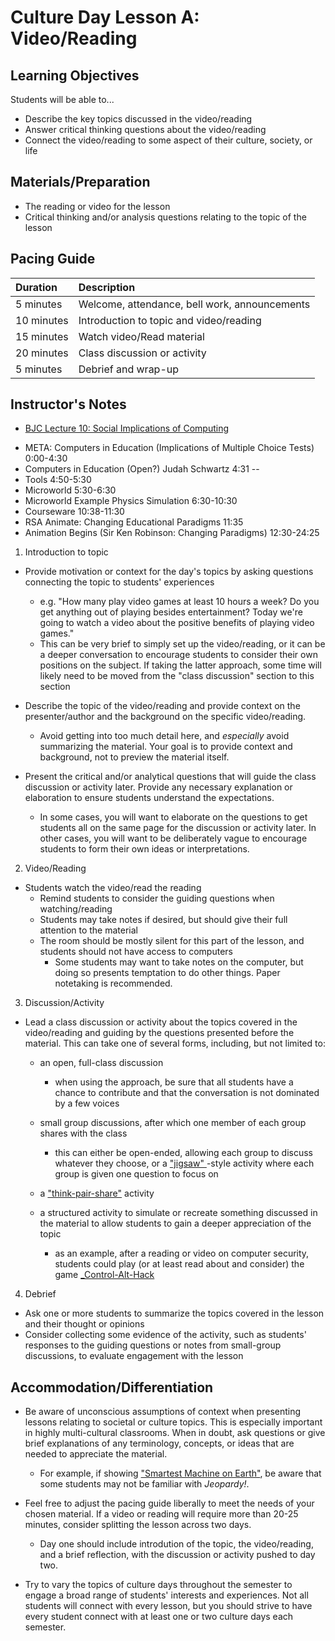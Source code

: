 # Culture Day Lesson A: Video\/Reading

## Learning Objectives

Students will be able to...

* Describe the key topics discussed in the video\/reading
* Answer critical thinking questions about the video\/reading
* Connect the video\/reading to some aspect of their culture, society, or life

## Materials\/Preparation

* The reading or video for the lesson
* Critical thinking and\/or analysis questions relating to the topic of the lesson

## Pacing Guide

| Duration | Description |
| :--- | :--- |
| 5 minutes | Welcome, attendance, bell work, announcements |
| 10 minutes | Introduction to topic and video\/reading |
| 15 minutes | Watch video\/Read material |
| 20 minutes | Class discussion or activity |
| 5 minutes | Debrief and wrap-up |

## Instructor's Notes

* [BJC Lecture 10: Social Implications of Computing](https://www.youtube.com/watch?v=Rng91dxdsuM)
 - META: Computers in Education (Implications of Multiple Choice Tests) 0:00-4:30
 - Computers in Education (Open?) Judah Schwartz 4:31 --
 - Tools 4:50-5:30
 - Microworld 5:30-6:30
 - Microworld Example Physics Simulation 6:30-10:30
 - Courseware 10:38-11:30
 - RSA Animate: Changing Educational Paradigms 11:35
 - Animation Begins (Sir Ken Robinson: Changing Paradigms) 12:30-24:25

1. Introduction to topic
  * Provide motivation or context for the day's topics by asking questions connecting the topic to students' experiences
    * e.g. "How many play video games at least 10 hours a week?  Do you get anything out of playing besides entertainment?  Today we're going to watch a video about the positive benefits of playing video games."
    * This can be very brief to simply set up the video\/reading, or it can be a deeper conversation to encourage students to consider their own positions on the subject.  If taking the latter approach, some time will likely need to be moved from the "class discussion" section to this section

  * Describe the topic of the video\/reading and provide context on the presenter\/author and the background on the specific video\/reading.
    * Avoid getting into too much detail here, and _especially_ avoid summarizing the material.  Your goal is to provide context and background, not to preview the material itself.

  * Present the critical and\/or analytical questions that will guide the class discussion or activity later.  Provide any necessary explanation or elaboration to ensure students understand the expectations.
    * In some cases, you will want to elaborate on the questions to get students all on the same page for the discussion or activity later.  In other cases, you will want to be deliberately vague to encourage students to form their own ideas or interpretations.  


2. Video\/Reading
  * Students watch the video\/read the reading
    * Remind students to consider the guiding questions when watching\/reading
    * Students may take notes if desired, but should give their full attention to the material
    * The room should be mostly silent for this part of the lesson, and students should not have access to computers
      * Some students may want to take notes on the computer, but doing so presents temptation to do other things.  Paper notetaking is recommended.



3. Discussion\/Activity
  * Lead a class discussion or activity about the topics covered in the video\/reading and guiding by the questions presented before the material.  This can take one of several forms, including, but not limited to:
    * an open, full-class discussion
      * when using the approach, be sure that all students have a chance to contribute and that the conversation is not dominated by a few voices

    * small group discussions, after which one member of each group shares with the class
      * this can either be open-ended, allowing each group to discuss whatever they choose, or a ["jigsaw" ](https://www.jigsaw.org/)-style activity where each group is given one question to focus on

    * a ["think-pair-share"](http://www.readingrockets.org/strategies/think-pair-share) activity
    * a structured activity to simulate or recreate something discussed in the material to allow students to gain a deeper appreciation of the topic
      * as an example, after a reading or video on computer security, students could play \(or at least read about and consider\) the game [\_Control-Alt-Hack](http://www.controlalthack.com/)



4. Debrief
  * Ask one or more students to summarize the topics covered in the lesson and their thought or opinions
  * Consider collecting some evidence of the activity, such as students' responses to the guiding questions or notes from small-group discussions, to evaluate engagement with the lesson


## Accommodation\/Differentiation

* Be aware of unconscious assumptions of context when presenting lessons relating to societal or culture topics.  This is especially important in highly multi-cultural classrooms.  When in doubt, ask questions or give brief explanations of any terminology, concepts, or ideas that are needed to appreciate the material.
  * For example, if showing ["Smartest Machine on Earth"](http://www.pbs.org/wgbh/nova/tech/smartest-machine-on-earth.html), be aware that some students may not be familiar with _Jeopardy!_.

* Feel free to adjust the pacing guide liberally to meet the needs of your chosen material. If a video or reading will require more than 20-25 minutes, consider splitting the lesson across two days.
  * Day one should include introdution of the topic, the video\/reading, and a brief reflection, with the discussion or activity pushed to day two.

* Try to vary the topics of culture days throughout the semester to engage a broad range of students' interests and experiences.  Not all students will connect with every lesson, but you should strive to have every student connect with at least one or two culture days each semester.


